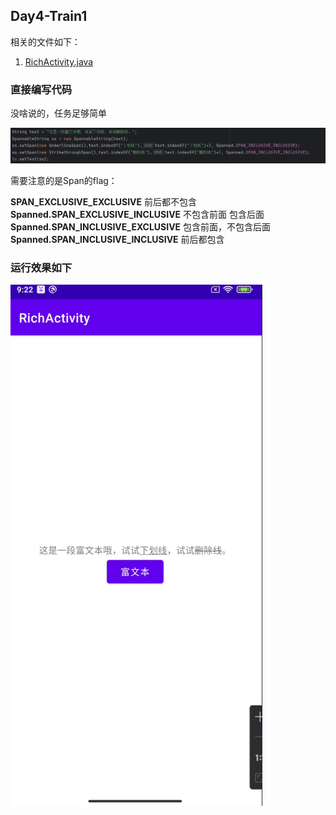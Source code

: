 ## Day4-Train1

相关的文件如下：
1. [RichActivity.java](https://partner-gitlab.mioffice.cn/nj-trainingcollege/miclassroom240819/androidgroup4/tanzhehao/homework/-/blob/main/day4/app/src/main/java/fan/akua/day4/activities/RichActivity.java)

### 直接编写代码

没啥说的，任务足够简单

![代码](vx_images/145895712239779.png)

需要注意的是Span的flag：

**SPAN_EXCLUSIVE_EXCLUSIVE** 前后都不包含
**Spanned.SPAN_EXCLUSIVE_INCLUSIVE** 不包含前面 包含后面
**Spanned.SPAN_INCLUSIVE_EXCLUSIVE** 包含前面，不包含后面
**Spanned.SPAN_INCLUSIVE_INCLUSIVE** 前后都包含

### 运行效果如下

![运行](vx_images/401273712901185.png)
